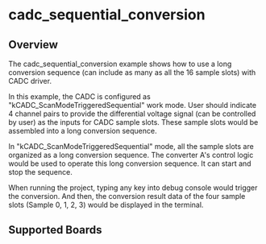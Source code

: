 # cadc_sequential_conversion

## Overview

The cadc_sequential_conversion example shows how to use a long conversion sequence (can include as many as all the 16 
sample slots) with CADC driver.

In this example, the CADC is configured as "kCADC_ScanModeTriggeredSequential" work mode. User should 
indicate 4 channel pairs to provide the differential voltage signal (can be controlled by user) as the inputs for CADC
sample slots. These sample slots would be assembled into a long conversion sequence.

In "kCADC_ScanModeTriggeredSequential" mode, all the sample slots are organized as a long conversion 
sequence. The converter A's control logic would be used to operate this long conversion sequence. It can start and stop
the sequence.

When running the project, typing any key into debug console would trigger the conversion. And then, the conversion 
result data of the four sample slots (Sample 0, 1, 2, 3) would be displayed in the terminal.

## Supported Boards
